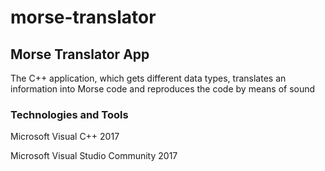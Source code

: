 # morse-translator
## Morse Translator App

The C++ application, which gets different data types, translates an information into Morse code and reproduces the code by means of sound

### Technologies and Tools

Microsoft Visual C++ 2017 

Microsoft Visual Studio Community 2017
